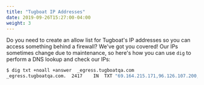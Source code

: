 ```yaml
---
title: "Tugboat IP Addresses"
date: 2019-09-26T15:27:00-04:00
weight: 3
---
```


Do you need to create an allow list for Tugboat's IP addresses so you can access something behind a firewall? We've got
you covered! Our IPs sometimes change due to maintenance, so here's how you can use `dig` to perform a DNS lookup and
check our IPs:

```sh
$ dig txt +noall +answer  _egress.tugboatqa.com
_egress.tugboatqa.com.	2417	IN	TXT	"69.164.215.171,96.126.107.200,66.175.213.222,104.237.144.198,23.239.12.71,45.33.67.152"
```
